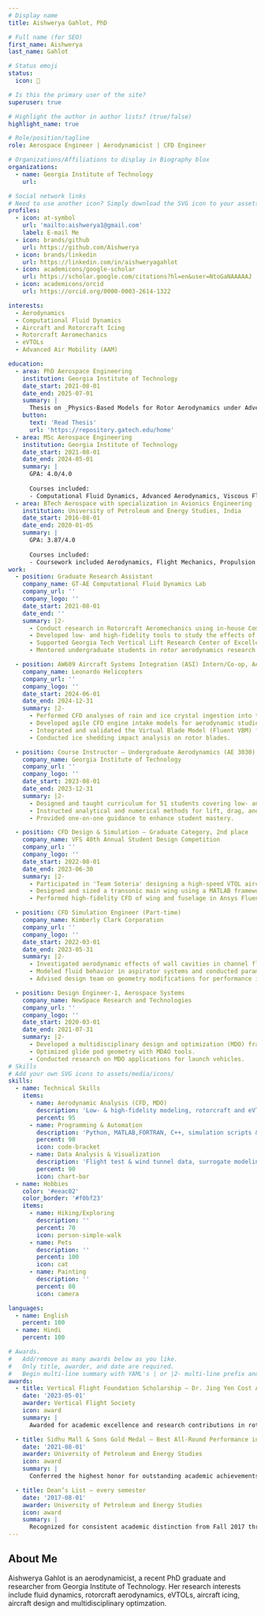 ```yaml
---
# Display name
title: Aishwerya Gahlot, PhD

# Full name (for SEO)
first_name: Aishwerya
last_name: Gahlot

# Status emoji
status:
  icon: 🚁

# Is this the primary user of the site?
superuser: true

# Highlight the author in author lists? (true/false)
highlight_name: true

# Role/position/tagline
role: Aerospace Engineer | Aerodynamicist | CFD Engineer

# Organizations/Affiliations to display in Biography blox
organizations:
  - name: Georgia Institute of Technology
    url:

# Social network links
# Need to use another icon? Simply download the SVG icon to your assets/media/icons/ folder.
profiles:
  - icon: at-symbol
    url: 'mailto:aishwerya1@gmail.com'
    label: E-mail Me
  - icon: brands/github
    url: https://github.com/Aishwerya
  - icon: brands/linkedin
    url: https://linkedin.com/in/aishweryagahlot
  - icon: academicons/google-scholar
    url: https://scholar.google.com/citations?hl=en&user=NtoGaNAAAAAJ
  - icon: academicons/orcid
    url: https://orcid.org/0000-0003-2614-1322

interests:
  - Aerodynamics
  - Computational Fluid Dynamics
  - Aircraft and Rotorcraft Icing
  - Rotorcraft Aeromechanics
  - eVTOLs
  - Advanced Air Mobility (AAM)

education:
  - area: PhD Aerospace Engineering
    institution: Georgia Institute of Technology
    date_start: 2021-08-01
    date_end: 2025-07-01
    summary: |
      Thesis on _Physics-Based Models for Rotor Aerodynamics under Adverse Weather_. Supervised by [Prof Lakhmi N. Sankar](https://sankar.gatech.edu/). This work focused on improving how we model rain and icing effects on rotorcraft and eVTOL systems.
    button:
      text: 'Read Thesis'
      url: 'https://repository.gatech.edu/home'
  - area: MSc Aerospace Engineering
    institution: Georgia Institute of Technology
    date_start: 2021-08-01
    date_end: 2024-05-01
    summary: |
      GPA: 4.0/4.0
      
      Courses included:
      - Computational Fluid Dynamics, Advanced Aerodynamics, Viscous Flow, Advanced Vertical Lift Aerodynamics, Rotorcraft Design, Optimization for the Design of Engineered Systems 
  - area: BTech Aerospace with specialization in Avionics Engineering
    institution: University of Petroleum and Energy Studies, India
    date_start: 2016-08-01
    date_end: 2020-01-05
    summary: |
      GPA: 3.87/4.0
      
      Courses included:
      - Coursework included Aerodynamics, Flight Mechanics, Propulsion Systems, Aircraft Systems, and Avionics.
work:
  - position: Graduate Research Assistant
    company_name: GT-AE Computational Fluid Dynamics Lab
    company_url: ''
    company_logo: ''
    date_start: 2021-08-01
    date_end: ''
    summary: |2-
      - Conduct research in Rotorcraft Aeromechanics using in-house Computational Fluid Dynamics codes (GT-Hybrid).
      - Developed low- and high-fidelity tools to study the effects of rain and ice accretion on multirotor VTOL performance, validated with LEWICE.
      - Supported Georgia Tech Vertical Lift Research Center of Excellence (VLRCOE) projects in collaboration with NASA Glenn Research Center and US Army.
      - Mentored undergraduate students in rotor aerodynamics research.

  - position: AW609 Aircraft Systems Integration (ASI) Intern/Co-op, Aerodynamics Department
    company_name: Leonardo Helicopters
    company_url: ''
    company_logo: ''
    date_start: 2024-06-01
    date_end: 2024-12-31
    summary: |2-
      - Performed CFD analyses of rain and ice crystal ingestion into the AW609 engine using Ansys Fluent and FENSAP.
      - Developed agile CFD engine intake models for aerodynamic studies including pressure/temperature distortion, rain, and icing effects.
      - Integrated and validated the Virtual Blade Model (Fluent VBM) for AW609 rotors.
      - Conducted ice shedding impact analysis on rotor blades.

  - position: Course Instructor – Undergraduate Aerodynamics (AE 3030)
    company_name: Georgia Institute of Technology
    company_url: ''
    company_logo: ''
    date_start: 2023-08-01
    date_end: 2023-12-31
    summary: |2-
      - Designed and taught curriculum for 51 students covering low- and high-speed aerodynamics.
      - Instructed analytical and numerical methods for lift, drag, and pitching moment calculations.
      - Provided one-on-one guidance to enhance student mastery.

  - position: CFD Design & Simulation – Graduate Category, 2nd place
    company_name: VFS 40th Annual Student Design Competition
    company_url: ''
    company_logo: ''
    date_start: 2022-08-01
    date_end: 2023-06-30
    summary: |2-
      - Participated in 'Team Soteria' designing a high-speed VTOL aircraft per RFP specifications.
      - Designed and sized a transonic main wing using a MATLAB framework integrating OpenVSP and FlightStream.
      - Performed high-fidelity CFD of wing and fuselage in Ansys Fluent for drag analysis and optimization.

  - position: CFD Simulation Engineer (Part-time)
    company_name: Kimberly Clark Corporation
    company_url: ''
    company_logo: ''
    date_start: 2022-03-01
    date_end: 2023-05-31
    summary: |2-
      - Investigated aerodynamic effects of wall cavities in channel flows using Ansys Fluent.
      - Modeled fluid behavior in aspirator systems and conducted parametric studies.
      - Advised design team on geometry modifications for performance improvement.

  - position: Design Engineer-1, Aerospace Systems
    company_name: NewSpace Research and Technologies
    company_url: ''
    company_logo: ''
    date_start: 2020-03-01
    date_end: 2021-07-31
    summary: |2-
      - Developed a multidisciplinary design and optimization (MDO) framework for UAVs using Mode Frontier and Siemens HEEDS.
      - Optimized glide pod geometry with MDAO tools.
      - Conducted research on MDO applications for launch vehicles.
# Skills
# Add your own SVG icons to assets/media/icons/
skills:
  - name: Technical Skills
    items:
      - name: Aerodynamic Analysis (CFD, MDO)
        description: 'Low- & high-fidelity modeling, rotorcraft and eVTOL performance analysis, Ansys Fluent, FENSAP-ICE, STAR-CCM+, OPENFOAM, GT-ICE, FlightStream, OpenVSP, XFOIL, AVL, XROTOR, Actuator Disk, Blade Element Momentum Theory (BEMT), Virtual Blade Model (VBM)'
        percent: 95
      - name: Programming & Automation
        description: 'Python, MATLAB,FORTRAN, C++, simulation scripts & data pipelines'
        percent: 90
        icon: code-bracket
      - name: Data Analysis & Visualization
        description: 'Flight test & wind tunnel data, surrogate modeling, optimization'
        percent: 90
        icon: chart-bar
  - name: Hobbies
    color: '#eeac02'
    color_border: '#f0bf23'
    items:
      - name: Hiking/Exploring
        description: ''
        percent: 70
        icon: person-simple-walk
      - name: Pets
        description: ''
        percent: 100
        icon: cat
      - name: Painting
        description: ''
        percent: 80
        icon: camera

languages:
  - name: English
    percent: 100
  - name: Hindi
    percent: 100

# Awards.
#   Add/remove as many awards below as you like.
#   Only title, awarder, and date are required.
#   Begin multi-line summary with YAML's | or |2- multi-line prefix and indent 2 spaces below.
awards:
  - title: Vertical Flight Foundation Scholarship – Dr. Jing Yen Cost Awareness Scholarship
    date: '2023-05-01'
    awarder: Vertical Flight Society
    icon: award
    summary: |
      Awarded for academic excellence and research contributions in rotorcraft aeromechanics and performance modeling.

  - title: Sidhu Mall & Sons Gold Medal – Best All-Round Performance in the University
    date: '2021-08-01'
    awarder: University of Petroleum and Energy Studies
    icon: award
    summary: |
      Conferred the highest honor for outstanding academic achievements, leadership, and extracurricular involvement.

  - title: Dean’s List – every semester
    date: '2017-08-01'
    awarder: University of Petroleum and Energy Studies
    icon: award
    summary: |
      Recognized for consistent academic distinction from Fall 2017 through Spring 2020.
---
```


## About Me

Aishwerya Gahlot is an aerodynamicist, a recent PhD graduate and researcher from Georgia Institute of Technology. Her research interests include fluid dynamics, rotorcraft aerodynamics, eVTOLs, aircraft icing, aircraft design and multidisciplinary optimzation. 
